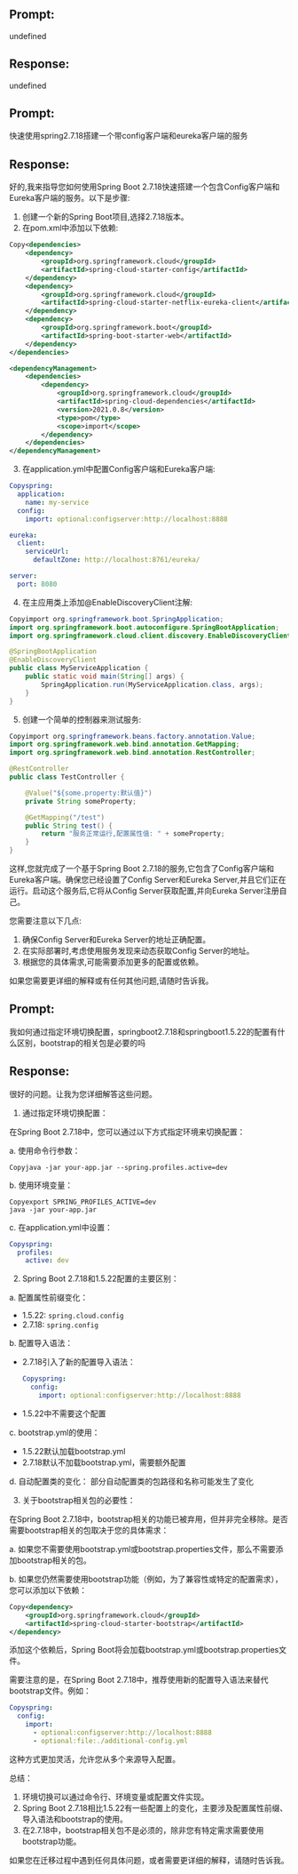 ## Prompt:
undefined

## Response:
undefined

## Prompt:
快速使用spring2.7.18搭建一个带config客户端和eureka客户端的服务

## Response:
好的,我来指导您如何使用Spring Boot 2.7.18快速搭建一个包含Config客户端和Eureka客户端的服务。以下是步骤:

1. 创建一个新的Spring Boot项目,选择2.7.18版本。
2. 在pom.xml中添加以下依赖:

```xml
Copy<dependencies>
    <dependency>
        <groupId>org.springframework.cloud</groupId>
        <artifactId>spring-cloud-starter-config</artifactId>
    </dependency>
    <dependency>
        <groupId>org.springframework.cloud</groupId>
        <artifactId>spring-cloud-starter-netflix-eureka-client</artifactId>
    </dependency>
    <dependency>
        <groupId>org.springframework.boot</groupId>
        <artifactId>spring-boot-starter-web</artifactId>
    </dependency>
</dependencies>

<dependencyManagement>
    <dependencies>
        <dependency>
            <groupId>org.springframework.cloud</groupId>
            <artifactId>spring-cloud-dependencies</artifactId>
            <version>2021.0.8</version>
            <type>pom</type>
            <scope>import</scope>
        </dependency>
    </dependencies>
</dependencyManagement>
```

3. 在application.yml中配置Config客户端和Eureka客户端:

```yaml
Copyspring:
  application:
    name: my-service
  config:
    import: optional:configserver:http://localhost:8888

eureka:
  client:
    serviceUrl:
      defaultZone: http://localhost:8761/eureka/

server:
  port: 8080
```

4. 在主应用类上添加@EnableDiscoveryClient注解:

```java
Copyimport org.springframework.boot.SpringApplication;
import org.springframework.boot.autoconfigure.SpringBootApplication;
import org.springframework.cloud.client.discovery.EnableDiscoveryClient;

@SpringBootApplication
@EnableDiscoveryClient
public class MyServiceApplication {
    public static void main(String[] args) {
        SpringApplication.run(MyServiceApplication.class, args);
    }
}
```

5. 创建一个简单的控制器来测试服务:

```java
Copyimport org.springframework.beans.factory.annotation.Value;
import org.springframework.web.bind.annotation.GetMapping;
import org.springframework.web.bind.annotation.RestController;

@RestController
public class TestController {

    @Value("${some.property:默认值}")
    private String someProperty;

    @GetMapping("/test")
    public String test() {
        return "服务正常运行,配置属性值: " + someProperty;
    }
}
```

这样,您就完成了一个基于Spring Boot 2.7.18的服务,它包含了Config客户端和Eureka客户端。确保您已经设置了Config Server和Eureka Server,并且它们正在运行。启动这个服务后,它将从Config Server获取配置,并向Eureka Server注册自己。

您需要注意以下几点:

1. 确保Config Server和Eureka Server的地址正确配置。
2. 在实际部署时,考虑使用服务发现来动态获取Config Server的地址。
3. 根据您的具体需求,可能需要添加更多的配置或依赖。

如果您需要更详细的解释或有任何其他问题,请随时告诉我。

## Prompt:
我如何通过指定环境切换配置，springboot2.7.18和springboot1.5.22的配置有什么区别，bootstrap的相关包是必要的吗

## Response:
很好的问题。让我为您详细解答这些问题。

1. 通过指定环境切换配置：

在Spring Boot 2.7.18中，您可以通过以下方式指定环境来切换配置：

a. 使用命令行参数：

```
Copyjava -jar your-app.jar --spring.profiles.active=dev
```

b. 使用环境变量：

```
Copyexport SPRING_PROFILES_ACTIVE=dev
java -jar your-app.jar
```

c. 在application.yml中设置：

```yaml
Copyspring:
  profiles:
    active: dev
```

2. Spring Boot 2.7.18和1.5.22配置的主要区别：

a. 配置属性前缀变化：

* 1.5.22: `spring.cloud.config`
* 2.7.18: `spring.config`

b. 配置导入语法：

* 2.7.18引入了新的配置导入语法：
  ```yaml
  Copyspring:
    config:
      import: optional:configserver:http://localhost:8888
  ```
* 1.5.22中不需要这个配置

c. bootstrap.yml的使用：

* 1.5.22默认加载bootstrap.yml
* 2.7.18默认不加载bootstrap.yml，需要额外配置

d. 自动配置类的变化： 部分自动配置类的包路径和名称可能发生了变化

3. 关于bootstrap相关包的必要性：

在Spring Boot 2.7.18中，bootstrap相关的功能已被弃用，但并非完全移除。是否需要bootstrap相关的包取决于您的具体需求：

a. 如果您不需要使用bootstrap.yml或bootstrap.properties文件，那么不需要添加bootstrap相关的包。

b. 如果您仍然需要使用bootstrap功能（例如，为了兼容性或特定的配置需求），您可以添加以下依赖：

```xml
Copy<dependency>
    <groupId>org.springframework.cloud</groupId>
    <artifactId>spring-cloud-starter-bootstrap</artifactId>
</dependency>
```

添加这个依赖后，Spring Boot将会加载bootstrap.yml或bootstrap.properties文件。

需要注意的是，在Spring Boot 2.7.18中，推荐使用新的配置导入语法来替代bootstrap文件。例如：

```yaml
Copyspring:
  config:
    import: 
      - optional:configserver:http://localhost:8888
      - optional:file:./additional-config.yml
```

这种方式更加灵活，允许您从多个来源导入配置。

总结：

1. 环境切换可以通过命令行、环境变量或配置文件实现。
2. Spring Boot 2.7.18相比1.5.22有一些配置上的变化，主要涉及配置属性前缀、导入语法和bootstrap的使用。
3. 在2.7.18中，bootstrap相关包不是必须的，除非您有特定需求需要使用bootstrap功能。

如果您在迁移过程中遇到任何具体问题，或者需要更详细的解释，请随时告诉我。

